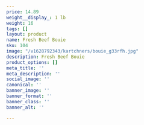 ```yaml
---
price: 14.89
weight__display_: 1 lb
weight: 16
tags: []
layout: product
name: Fresh Beef Bouie
sku: 104
image: "/v1628792343/kartchners/bouie_g33rfh.jpg"
description: Fresh Beef Bouie
product_options: []
meta_title: ''
meta_description: ''
social_image: ''
canonical: ''
banner_image: ''
banner_format: ''
banner_class: ''
banner_alt: ''

---
```

